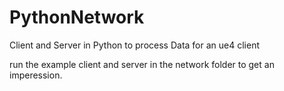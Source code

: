 # PythonNetwork
Client and Server in Python to process Data for an ue4 client

run the example client and server in the network folder to get an imperession.
